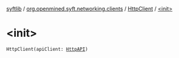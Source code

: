 [syftlib](../../index.md) / [org.openmined.syft.networking.clients](../index.md) / [HttpClient](index.md) / [&lt;init&gt;](./-init-.md)

# &lt;init&gt;

`HttpClient(apiClient: `[`HttpAPI`](../../org.openmined.syft.networking.requests/-http-a-p-i/index.md)`)`